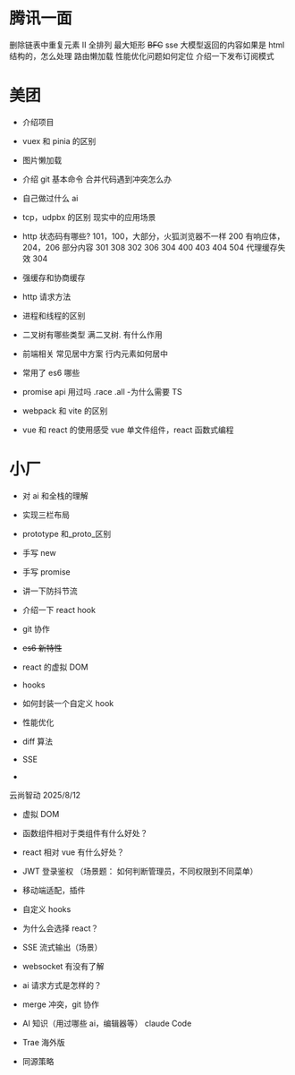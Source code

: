 # 腾讯一面

删除链表中重复元素 Ⅱ 全排列 最大矩形
~~BFC~~
sse
大模型返回的内容如果是 html 结构的，怎么处理
路由懒加载
性能优化问题如何定位
介绍一下发布订阅模式

# 美团

- 介绍项目
- vuex 和 pinia 的区别
- 图片懒加载
- 介绍 git 基本命令
  合并代码遇到冲突怎么办

- 自己做过什么 ai
- tcp，udpbx 的区别
  现实中的应用场景

- http 状态码有哪些?
  101，100，大部分，火狐浏览器不一样
  200 有响应体，204，206 部分内容
  301 308 302 306 304
  400 403 404
  504 代理缓存失效
  304
- 强缓存和协商缓存
- http 请求方法
- 进程和线程的区别
- 二叉树有哪些类型
  满二叉树.
  有什么作用
- 前端相关
  常见居中方案
  行内元素如何居中
- 常用了 es6 哪些
- promise api 用过吗
  .race .all -为什么需要 TS
- webpack 和 vite 的区别
- vue 和 react 的使用感受
  vue 单文件组件，react 函数式编程

# 小厂

- 对 ai 和全栈的理解
- 实现三栏布局
- prototype 和\_proto\_区别
- 手写 new
- 手写 promise
- 讲一下防抖节流
- 介绍一下 react hook
- git 协作

- ~~es6 新特性~~
- react 的虚拟 DOM
- hooks
- 如何封装一个自定义 hook
- 性能优化
- diff 算法
- SSE
-

云尚智动
2025/8/12

- 虚拟 DOM
- 函数组件相对于类组件有什么好处？
- react 相对 vue 有什么好处？
- JWT 登录鉴权 （场景题： 如何判断管理员，不同权限到不同菜单）
- 移动端适配，插件
- 自定义 hooks
- 为什么会选择 react？
- SSE 流式输出（场景）
- websocket 有没有了解
- ai 请求方式是怎样的？
- merge 冲突，git 协作
- AI 知识（用过哪些 ai，编辑器等） claude Code
- Trae 海外版

- 同源策略